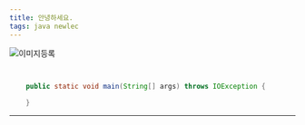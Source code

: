 ```yaml
---
title: 안녕하세요.
tags: java newlec
---
```


![이미지등록](/assets/favicon.ico)

```java


	public static void main(String[] args) throws IOException {
	
	}


```

---


